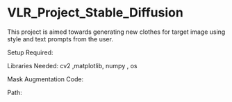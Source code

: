 # VLR_Project_Stable_Diffusion
This project is aimed towards generating new clothes for target image using style and text prompts from the user.


Setup Required:

Libraries Needed:
cv2 ,matplotlib, numpy , os 

Mask Augmentation Code:

Path: 
